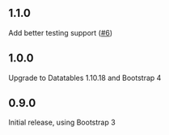 1.1.0
------

Add better testing support ([#6](https://github.com/ucb-ist-eas/ucb_rails_user/pull/6))

1.0.0
------

Upgrade to Datatables 1.10.18 and Bootstrap 4

0.9.0
------

Initial release, using Bootstrap 3
